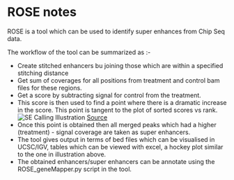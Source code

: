 # ROSE notes

ROSE is a tool which can be used to identify super enhances from Chip Seq data. 

The workflow of the tool can be summarized as :-

- Create stitched enhancers bu joining those which are within a specified stitching distance
- Get sum of coverages for all positions from treatment and control bam files for these regions.
- Get a score by subtracting signal for control from the treatment.
- This score is then used to find a point where there is a dramatic increase in the score. This point is tangent to the plot of sorted scores vs rank.
  ![SE Calling Illustration](https://res.mdpi.com/genes/genes-06-01183/article_deploy/html/images/genes-06-01183-g001.png)
  [Source](http://www.mdpi.com/2073-4425/6/4/1183/htm)
- Once this point is obtained then all merged peaks which had a higher (treatment) - signal coverage are taken as super enhancers.
- The tool gives output in terms of bed files which can be visualised in UCSC/IGV, tables which can be viewed with excel, a hockey plot similar to the one in illustration above.
- The obtained enhancers/super enhancers can be annotate using the ROSE_geneMapper.py script in the tool.
